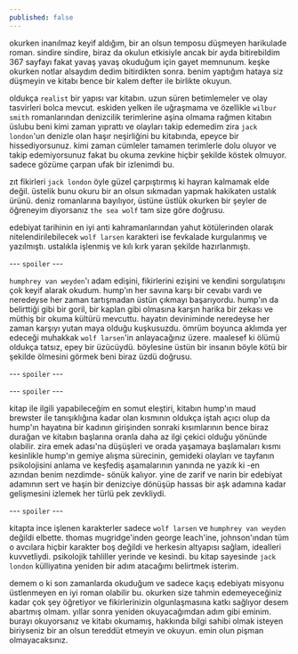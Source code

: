 ```yaml
---
published: false
---
```

okurken inanılmaz keyif aldığım, bir an olsun temposu düşmeyen harikulade roman. sindire sindire, biraz da okulun etkisiyle ancak bir ayda bitirebildim 367 sayfayı fakat yavaş yavaş okuduğum için gayet memnunum. keşke okurken notlar alsaydım dedim bitirdikten sonra. benim yaptığım hataya siz düşmeyin ve kitabı bence bir kalem defter ile birlikte okuyun.

oldukça `realist` bir yapısı var kitabın. uzun süren betimlemeler ve olay tasvirleri bolca mevcut. eskiden yelken ile uğraşmama ve özellikle `wilbur smith` romanlarından denizcilik terimlerine aşina olmama rağmen kitabın üslubu beni kimi zaman yıprattı ve olayları takip edemedim zira `jack london`'un denizle olan haşır neşirliğini bu kitabında, epeyce bir hissediyorsunuz. kimi zaman cümleler tamamen terimlerle dolu oluyor ve takip edemiyorsunuz fakat bu okuma zevkine hiçbir şekilde köstek olmuyor. sadece gözüme çarpan ufak bir izlenimdi bu. 

zıt fikirleri `jack london` öyle güzel çarpıştırmış ki hayran kalmamak elde değil. üstelik bunu okuru bir an olsun sıkmadan yapmak hakikaten ustalık ürünü. deniz romanlarına bayılıyor, üstüne üstlük okurken bir şeyler de öğreneyim diyorsanız `the sea wolf` tam size göre doğrusu. 

edebiyat tarihinin en iyi anti kahramanlarından yahut kötülerinden olarak nitelendirilebilecek `wolf larsen` karakteri ise fevkalade kurgulanmış ve yazılmıştı. ustalıkla işlenmiş ve kılı kırk yaran şekilde hazırlanmıştı. 

--- `spoiler` ---

 `humphrey van weyden`'ı adam edişini, fikirlerini ezişini ve kendini sorgulatışını çok keyif alarak okudum. hump'ın her savına karşı bir cevabı vardı ve neredeyse her zaman tartışmadan üstün çıkmayı başarıyordu. hump'ın da belirttiği gibi bir goril, bir kaplan gibi olmasına karşın harika bir zekası ve müthiş bir okuma kültürü mevcuttu.
hayatın deviniminde neredeyse her zaman karşıyı yutan maya olduğu kuşkusuzdu.
ömrüm boyunca aklımda yer edeceği muhakkak `wolf larsen`'in anlayacağınız üzere.
maalesef ki ölümü oldukça tatsız, epey bir üzücüydü. böylesine üstün bir insanın böyle kötü bir şekilde ölmesini görmek beni biraz üzdü doğrusu.

--- `spoiler` ---

--- `spoiler` ---

kitap ile ilgili yapabileceğim en somut eleştiri, kitabın hump'ın maud brewster ile tanışıklığına kadar olan kısmının oldukça iştah açıcı olup da hump'ın hayatına bir kadının girişinden sonraki kısımlarının bence biraz durağan ve kitabın başlarına oranla daha az ilgi çekici olduğu yönünde olabilir. zira emek adası'na düşüşleri ve orada yaşamaya başlamaları kısmı kesinlikle hump'ın gemiye alışma sürecinin, gemideki olayları ve tayfanın psikolojisini anlama ve keşfediş aşamalarının yanında ne yazık ki -en azından benim nezdimde- sönük kalıyor. yine de zarif ve narin bir edebiyat adamının sert ve haşin bir denizciye dönüşüp hassas bir aşk adamına kadar gelişmesini izlemek her türlü pek zevkliydi.

--- `spoiler` ---

kitapta ince işlenen karakterler sadece `wolf larsen` ve `humphrey van weyden` değildi elbette. thomas mugridge'inden george leach'ine, johnson'ından tüm o avcılara hiçbir karakter boş değildi ve herkesin altyapısı sağlam, idealleri kuvvetliydi. psikolojik tahliller yerinde ve kesindi. bu kitap sayesinde `jack london` külliyatına yeniden bir adım atacağımı belirtmek isterim. 

demem o ki son zamanlarda okuduğum ve sadece kaçış edebiyatı misyonu üstlenmeyen en iyi roman olabilir bu. okurken size tahmin edemeyeceğiniz kadar çok şey öğretiyor ve fikirlerinizin olgunlaşmasına katkı sağlıyor desem abartmış olmam.
yıllar sonra yeniden okuyacağımdan adım gibi eminim. burayı okuyorsanız ve kitabı okumamış, hakkında bilgi sahibi olmak isteyen biriyseniz bir an olsun tereddüt etmeyin ve okuyun. emin olun pişman olmayacaksınız.
